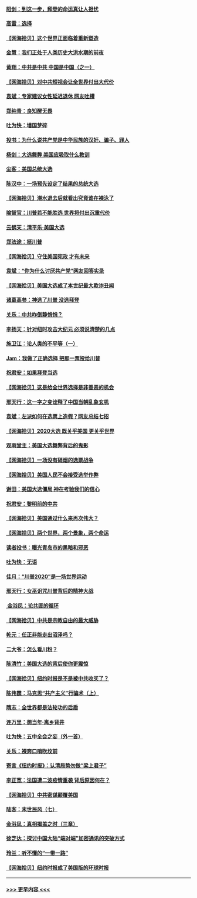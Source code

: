 #### [阳剑：到这一步，拜登的命运真让人担忧](../pages/nsc993/n12549093.md?t=11150702) 
#### [高雷：选择](../pages/nsc993/n12549087.md?t=11150702) 
#### [【网海拾贝】这个世界正面临着重新塑造](../pages/nsc993/n12548326.md?t=11150702) 
#### [金慧：我们正处于人类历史大洪水期的前夜](../pages/nsc993/n12547914.md?t=11150702) 
#### [黄翔：中共是中共 中国是中国（之一）](../pages/nsc993/n12547576.md?t=11150702) 
#### [【网海拾贝】对中共短视会让全世界付出大代价](../pages/nsc993/n12546043.md?t=11150702) 
#### [袁斌：专家建议女性延迟退休 网友吐槽](../pages/nsc993/n12545424.md?t=11150702) 
#### [郑纯青：良知醒无畏](../pages/nsc993/n12545394.md?t=11150702) 
#### [吐为快：墙国梦碎](../pages/nsc993/n12545309.md?t=11150702) 
#### [投书：为什么说共产党是中华民族的汉奸、骗子、罪人](../pages/nsc993/n12545089.md?t=11150702) 
#### [杨剑：大选舞弊 美国应吸取什么教训](../pages/nsc993/n12543937.md?t=11150702) 
#### [尘客：美国总统大选](../pages/nsc993/n12543828.md?t=11150702) 
#### [陈汉中：一场预先设定了结果的总统大选](../pages/nsc993/n12543564.md?t=11150702) 
#### [【网海拾贝】潮水退去后就看出究竟谁在裸泳了](../pages/nsc993/n12543321.md?t=11150702) 
#### [喻智官：川普若不能胜选 世界将付出沉重代价](../pages/nsc993/n12541352.md?t=11150702) 
#### [云鹤天：清平乐‧美国大选](../pages/nsc993/n12540916.md?t=11150702) 
#### [郑法途：挺川普](../pages/nsc993/n12540898.md?t=11150702) 
#### [【网海拾贝】守住美国宪政 才有未来](../pages/nsc993/n12540423.md?t=11150702) 
#### [袁斌：“你为什么讨厌共产党”网友回答实录](../pages/nsc993/n12540208.md?t=11150702) 
#### [【网海拾贝】美国大选成了本世纪最大欺诈丑闻](../pages/nsc993/n12538029.md?t=11150702) 
#### [诸葛高参：神选了川普 没选拜登](../pages/nsc993/n12537664.md?t=11150702) 
#### [关乐：中共咋倒静悄悄？](../pages/nsc993/n12537615.md?t=11150702) 
#### [李扬天：针对纽时攻击大纪元 必须说清楚的几点](../pages/nsc993/n12536001.md?t=11150702) 
#### [施卫江：论人类的不平等（一）](../pages/nsc993/n12535700.md?t=11150702) 
#### [Jam：我做了正确选择 把那一票投给川普](../pages/nsc993/n12535743.md?t=11150702) 
#### [祝君安：如果拜登当选](../pages/nsc993/n12535726.md?t=11150702) 
#### [【网海拾贝】这是给全世界选择是非善恶的机会](../pages/nsc993/n12535061.md?t=11150702) 
#### [邢天行：这一字之变诠释了中国当朝乱象玄机](../pages/nsc993/n12533446.md?t=11150702) 
#### [袁斌：左派如何在选票上造假？网友总结七招](../pages/nsc993/n12533180.md?t=11150702) 
#### [【网海拾贝】2020大选 既关乎美国 更关乎世界](../pages/nsc993/n12533161.md?t=11150702) 
#### [观雨堂主：美国大选舞弊背后的鬼影](../pages/nsc993/n12533153.md?t=11150702) 
#### [【网海拾贝】一场没有硝烟的选票战争](../pages/nsc993/n12531883.md?t=11150702) 
#### [【网海拾贝】美国人民不会接受选举作弊](../pages/nsc993/n12528850.md?t=11150702) 
#### [谢田：美国大选僵局 神在考验我们的信心](../pages/nsc993/n12527932.md?t=11150702) 
#### [祝君安：黎明前的中共](../pages/nsc993/n12524071.md?t=11150702) 
#### [【网海拾贝】美国通过什么来再次伟大？](../pages/nsc993/n12523844.md?t=11150702) 
#### [【网海拾贝】两个世界，两个景象，两个命运](../pages/nsc993/n12521419.md?t=11150702) 
#### [读者投书：曝光青岛市的黑暗和邪恶](../pages/nsc993/n12520988.md?t=11150702) 
#### [吐为快：无语](../pages/nsc993/n12518588.md?t=11150702) 
#### [佳月：“川普2020”是一场世界运动](../pages/nsc993/n12518581.md?t=11150702) 
#### [邢天行：女巫诅咒川普背后的精神大战](../pages/nsc993/n12517257.md?t=11150702) 
#### [ 金浴凤：论共匪的循环](../pages/nsc993/n12517133.md?t=11150702) 
#### [【网海拾贝】中共是宗教自由的最大威胁](../pages/nsc993/n12516879.md?t=11150702) 
#### [乾元：任正非能走出沼泽吗？](../pages/nsc993/n12515831.md?t=11150702) 
#### [二大爷：怎么看川粉？](../pages/nsc993/n12515820.md?t=11150702) 
#### [陈清竹：美国大选的背后使你更震惊](../pages/nsc993/n12515589.md?t=11150702) 
#### [【网海拾贝】纽约时报是不是被中共收买了？](../pages/nsc993/n12515122.md?t=11150702) 
#### [陈伟霆：马克思“共产主义”行骗术（上）](../pages/nsc993/n12510217.md?t=11150702) 
#### [隋志：全世界都是法轮功的后盾](../pages/nsc993/n12510636.md?t=11150702) 
#### [连万里：想当年‧离乡背井](../pages/nsc993/n12510623.md?t=11150702) 
#### [吐为快：五中全会之妄（外一首）](../pages/nsc993/n12510470.md?t=11150702) 
#### [关乐：裸奔口哨吹坟前](../pages/nsc993/n12510403.md?t=11150702) 
#### [寄言《纽约时报》：认清局势勿做“梁上君子”](../pages/nsc993/n12510042.md?t=11150702) 
#### [李正宽：法国遭二波疫情重袭 背后原因何在？](../pages/nsc993/n12509971.md?t=11150702) 
#### [【网海拾贝】中共密谋颠覆美国](../pages/nsc993/n12509816.md?t=11150702) 
#### [陆客：末世民风（七）](../pages/nsc993/n12507822.md?t=11150702) 
#### [金浴凤：真相揭盖之时（三章）](../pages/nsc993/n12507804.md?t=11150702) 
#### [徐芝达：探讨中国大陆“端对端”加密通讯的突破方式](../pages/nsc993/n12507682.md?t=11150702) 
#### [玲兰：听不懂的“一带一路”](../pages/nsc993/n12507669.md?t=11150702) 
#### [【网海拾贝】纽约时报成了美国版的环球时报](../pages/nsc993/n12507053.md?t=11150702) 

----
#### [ >>> 更早内容 <<< ](../indexes/nsc993-earlier.md)
